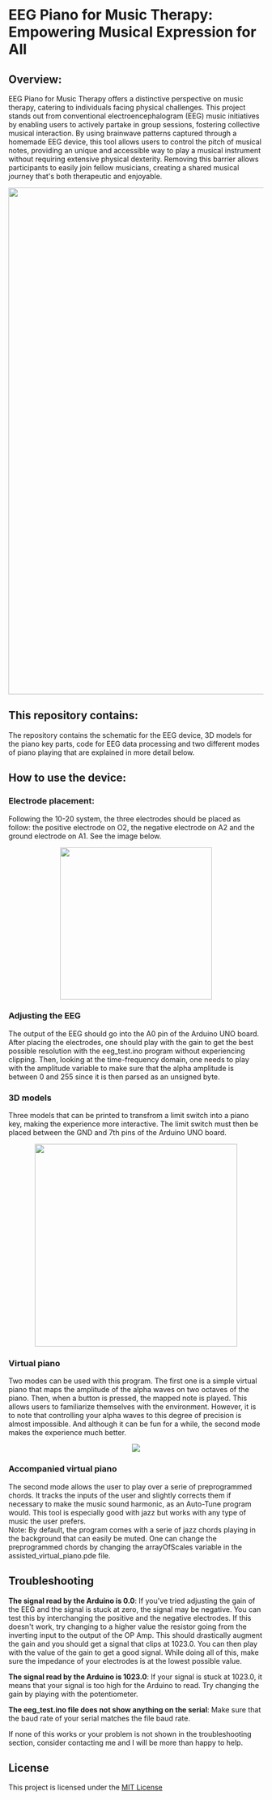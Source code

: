 # EEG Piano for Music Therapy: Empowering Musical Expression for All

## Overview:<br/>
EEG Piano for Music Therapy offers a distinctive perspective on music therapy, catering to individuals facing physical challenges. This project stands out from conventional electroencephalogram (EEG) music initiatives by enabling users to actively partake in group sessions, fostering collective musical interaction. By using brainwave patterns captured through a homemade EEG device, this tool allows users to control the pitch of musical notes, providing an unique and accessible way to play a musical instrument without requiring extensive physical dexterity. Removing this barrier allows participants to easily join fellow musicians, creating a shared musical journey that's both therapeutic and enjoyable. 

<p align="center"><img src="https://github.com/mLapatrie/Music-Therapy-with-EEG-Piano/assets/48076370/fc47bf51-b3b5-4aa8-8ef8-ba6b18f33d32" width="1000"></p>

## This repository contains:<br/>
The repository contains the schematic for the EEG device, 3D models for the piano key parts, code for EEG data processing and two different modes of piano playing that are explained in more detail below.

## How to use the device:<br/>
### Electrode placement: 
Following the 10-20 system, the three electrodes should be placed as follow: the positive electrode on O2, the negative electrode on A2 and the ground electrode on A1. See the image below. <br/>
<p align="center"><img src="https://github.com/mLapatrie/Music-Therapy-with-EEG-Piano/assets/48076370/a74677cd-b4fc-4e85-8730-517c0483152a" width="300"></p>

### Adjusting the EEG
The output of the EEG should go into the A0 pin of the Arduino UNO board. <br/>
After placing the electrodes, one should play with the gain to get the best possible resolution with the eeg_test.ino program without experiencing clipping. Then, looking at the time-frequency domain, one needs to play with the amplitude variable to make sure that the alpha amplitude is between 0 and 255 since it is then parsed as an unsigned byte.

### 3D models
Three models that can be printed to transfrom a limit switch into a piano key, making the experience more interactive. The limit switch must then be placed between the GND and 7th pins of the Arduino UNO board. <br/>
<p align="center"><img src="https://github.com/mLapatrie/Music-Therapy-with-EEG-Piano/assets/48076370/228370ce-31d1-4e93-90fb-3885e621cd3c" width="400"></p>

### Virtual piano
Two modes can be used with this program. The first one is a simple virtual piano that maps the amplitude of the alpha waves on two octaves of the piano. Then, when a button is pressed, the mapped note is played. This allows users to familiarize themselves with the environment. However, it is to note that controlling your alpha waves to this degree of precision is almost impossible. And although it can be fun for a while, the second mode makes the experience much better.

<p align="center"><img src="https://github.com/mLapatrie/Music-Therapy-with-EEG-Piano/assets/48076370/6698c0e4-4f29-4e08-8f45-00ee18edeb5f"></p>

### Accompanied virtual piano
The second mode allows the user to play over a serie of preprogrammed chords. It tracks the inputs of the user and slightly corrects them if necessary to make the music sound harmonic, as an Auto-Tune program would. This tool is especially good with jazz but works with any type of music the user prefers. <br/>
Note: By default, the program comes with a serie of jazz chords playing in the background that can easily be muted. One can change the preprogrammed chords by changing the arrayOfScales variable in the assisted_virtual_piano.pde file.

## Troubleshooting
**The signal read by the Arduino is 0.0**: If you've tried adjusting the gain of the EEG and the signal is stuck at zero, the signal may be negative. You can test this by interchanging the positive and the negative electrodes. If this doesn't work, try changing to a higher value the resistor going from the inverting input to the output of the OP Amp. This should drastically augment the gain and you should get a signal that clips at 1023.0. You can then play with the value of the gain to get a good signal. While doing all of this, make sure the impedance of your electrodes is at the lowest possible value.

**The signal read by the Arduino is 1023.0**: If your signal is stuck at 1023.0, it means that your signal is too high for the Arduino to read. Try changing the gain by playing with the potentiometer.

**The eeg_test.ino file does not show anything on the serial**: Make sure that the baud rate of your serial matches the file baud rate.

If none of this works or your problem is not shown in the troubleshooting section, consider contacting me and I will be more than happy to help.

## License
This project is licensed under the [MIT License](https://github.com/mLapatrie/Music-Therapy-with-EEG-Piano/blob/main/LICENSE)
